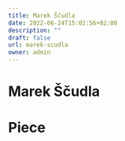 ```yaml
---
title: Marek Ščudla
date: 2022-06-24T15:02:56+02:00
description: ""
draft: false
url: marek-scudla
owner: admin
---
```

# Marek Ščudla

<!-- SECTION BREAK -->
# Piece
